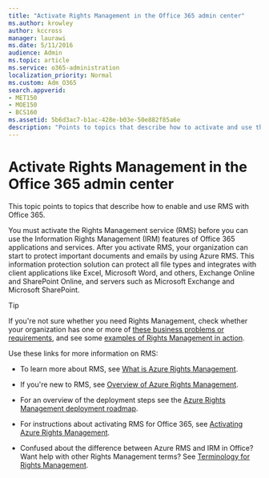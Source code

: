 ```yaml
---
title: "Activate Rights Management in the Office 365 admin center"
ms.author: krowley
author: kccross
manager: laurawi
ms.date: 5/11/2016
audience: Admin
ms.topic: article
ms.service: o365-administration
localization_priority: Normal
ms.custom: Adm_O365
search.appverid:
- MET150
- MOE150
- BCS160
ms.assetid: 5b6d3ac7-b1ac-428e-b03e-50e882f85a6e
description: "Points to topics that describe how to activate and use the Rights Management service with Office 365."
---
```


# Activate Rights Management in the Office 365 admin center

This topic points to topics that describe how to enable and use RMS with Office 365.
  
You must activate the Rights Management service (RMS) before you can use the Information Rights Management (IRM) features of Office 365 applications and services. After you activate RMS, your organization can start to protect important documents and emails by using Azure RMS. This information protection solution can protect all file types and integrates with client applications like Excel, Microsoft Word, and others, Exchange Online and SharePoint Online, and servers such as Microsoft Exchange and Microsoft SharePoint.
  
> [!TIP]
> If you're not sure whether you need Rights Management, check whether your organization has one or more of [these business problems or requirements](https://docs.microsoft.com/rights-management/understand-explore/azure-rms-problems-it-solves), and see some [examples of Rights Management in action](https://docs.microsoft.com/rights-management/understand-explore/what-admins-users-see). 
  
Use these links for more information on RMS:
  
- To learn more about RMS, see [What is Azure Rights Management](https://docs.microsoft.com/rights-management/understand-explore/what-is-azure-rms).
    
- If you're new to RMS, see [Overview of Azure Rights Management](https://docs.microsoft.com/rights-management/understand-explore/azure-rights-management).
    
- For an overview of the deployment steps see the [Azure Rights Management deployment roadmap](https://docs.microsoft.com/rights-management/plan-design/deployment-roadmap).
    
- For instructions about activating RMS for Office 365, see [Activating Azure Rights Management](https://technet.microsoft.com/library/jj658941.aspx).
    
- Confused about the difference between Azure RMS and IRM in Office? Want help with other Rights Management terms? See [Terminology for Rights Management](https://technet.microsoft.com/library/dn595132.aspx).
    

